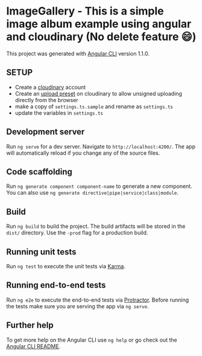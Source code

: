 # ImageGallery - This is a simple image album example using angular and cloudinary (No delete feature :smile:)

This project was generated with [Angular CLI](https://github.com/angular/angular-cli) version 1.1.0.

## SETUP
* Create a [cloudinary](http://cloudinary.com/) account
* Create an [upload preset](http://cloudinary.com/documentation/upload_images#upload_presets) on cloudinary to allow unsigned uploading directly from the browser 
* make a copy of `settings.ts.sample` and rename as `settings.ts`
* update the variables in `settings.ts`

## Development server

Run `ng serve` for a dev server. Navigate to `http://localhost:4200/`. The app will automatically reload if you change any of the source files.

## Code scaffolding

Run `ng generate component component-name` to generate a new component. You can also use `ng generate directive|pipe|service|class|module`.

## Build

Run `ng build` to build the project. The build artifacts will be stored in the `dist/` directory. Use the `-prod` flag for a production build.

## Running unit tests

Run `ng test` to execute the unit tests via [Karma](https://karma-runner.github.io).

## Running end-to-end tests

Run `ng e2e` to execute the end-to-end tests via [Protractor](http://www.protractortest.org/).
Before running the tests make sure you are serving the app via `ng serve`.

## Further help

To get more help on the Angular CLI use `ng help` or go check out the [Angular CLI README](https://github.com/angular/angular-cli/blob/master/README.md).
